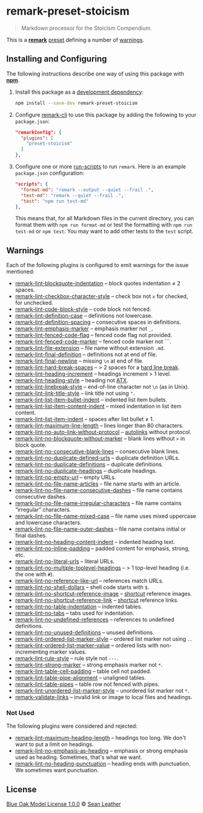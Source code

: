 # remark-preset-stoicism

<!-- Badges -->

<!-- Brief description -->

> Markdown processor for the Stoicism Compendium.

This is a [**remark**][remark] [preset][] defining a number of
[warnings](#warnings).

<!-- Sections -->

## Installing and Configuring

The following instructions describe one way of using this package with
[**npm**][npm].

1. Install this package as a [development dependency][npm-dependencies]:

   ```sh
   npm install --save-dev remark-preset-stoicism
   ```

2. Configure [remark-cli][] to use this package by adding the following to your
   `package.json`:

   ```json
   "remarkConfig": {
     "plugins": [
       "preset-stoicism"
     ]
   },
   ```

3. Configure one or more [run-scripts][npm-run-script] to run `remark`. Here is
   an example `package.json` configuration:

   ```json
   "scripts": {
     "format-md": "remark --output --quiet --frail .",
     "test-md": "remark --quiet --frail .",
     "test": "npm run test-md"
   },
   ```

   This means that, for all Markdown files in the current directory, you can
   format them with `npm run format-md` or test the formatting with `npm run
   test-md` or `npm test`. You may want to add other tests to the `test` script.

## Warnings

Each of the following plugins is configured to emit warnings for the issue
mentioned: <!-- sorted alphabetically -->

* [remark-lint-blockquote-indentation][] – block quotes indentation ≠ 2 spaces.
* [remark-lint-checkbox-character-style][] – check box not `x` for checked, ` `
  for unchecked.
* [remark-lint-code-block-style][] – code block not fenced.
* [remark-lint-definition-case][] – definitions not lowercase.
* [remark-lint-definition-spacing][] – consecutive spaces in definitions.
* [remark-lint-emphasis-marker][] – emphasis marker not `_`.
* [remark-lint-fenced-code-flag][] – fenced code flag not provided.
* [remark-lint-fenced-code-marker][] – fenced code marker not `\``.
* [remark-lint-file-extension][] – file name without extension `.md`.
* [remark-lint-final-definition][] – definitions not at end of file.
* [remark-lint-final-newline][] – missing `\n` at end of file.
* [remark-lint-hard-break-spaces][] – > 2 spaces for a [hard line
  break][md-hard-line-breaks].
* [remark-lint-heading-increment][] – headings increment > 1 level.
* [remark-lint-heading-style][] – heading not [ATX][md-atx-headings].
* [remark-lint-linebreak-style][] – end-of-line character not `\n` (as in Unix).
* [remark-lint-link-title-style][] – link title not using `"`.
* [remark-lint-list-item-bullet-indent][] – indented list item bullets.
* [remark-lint-list-item-content-indent][] – mixed indentation in list item
  content.
* [remark-lint-list-item-indent][] – spaces after list bullet ≠ 1.
* [remark-lint-maximum-line-length][] – lines longer than 80 characters.
* [remark-lint-no-auto-link-without-protocol][] – [autolinks][md-autolinks]
  without protocol.
* [remark-lint-no-blockquote-without-marker][] – blank lines without `>` in
  block quote.
* [remark-lint-no-consecutive-blank-lines][] – consecutive blank lines.
* [remark-lint-no-duplicate-defined-urls][] – duplicate definition URLs.
* [remark-lint-no-duplicate-definitions][] – duplicate definitions.
* [remark-lint-no-duplicate-headings][] – duplicate headings.
* [remark-lint-no-empty-url][] – empty URLs.
* [remark-lint-no-file-name-articles][] – file name starts with an article.
* [remark-lint-no-file-name-consecutive-dashes][] – file name contains
  consecutive dashes.
* [remark-lint-no-file-name-irregular-characters][] – file name contains
  “irregular” characters.
* [remark-lint-no-file-name-mixed-case][] – file name uses mixed uppercase and
  lowercase characters.
* [remark-lint-no-file-name-outer-dashes][] – file name contains initial or
  final dashes.
* [remark-lint-no-heading-content-indent][] – indented heading text.
* [remark-lint-no-inline-padding][] – padded content for emphasis, strong, etc.
* [remark-lint-no-literal-urls][] – literal URLs.
* [remark-lint-no-multiple-toplevel-headings][] – > 1 top-level heading (i.e.
  the one with `#`).
* [remark-lint-no-reference-like-url][] – references match URLs.
* [remark-lint-no-shell-dollars][] – shell code starts with `$`.
* [remark-lint-no-shortcut-reference-image][] – [shortcut][md-shortcut]
  reference images.
* [remark-lint-no-shortcut-reference-link][] – [shortcut][md-shortcut] reference
  links.
* [remark-lint-no-table-indentation][] – indented tables.
* [remark-lint-no-tabs][] – tabs used for indentation.
* [remark-lint-no-undefined-references][] – references to undefined definitions.
* [remark-lint-no-unused-definitions][] – unused definitions.
* [remark-lint-ordered-list-marker-style][] – ordered list marker not using `.`.
* [remark-lint-ordered-list-marker-value][] – ordered lists with
  non-incrementing marker values.
* [remark-lint-rule-style][] – rule style not `---`.
* [remark-lint-strong-marker][] – strong emphasis marker not `*`.
* [remark-lint-table-cell-padding][] – table cell not padded.
* [remark-lint-table-pipe-alignment][] – unaligned tables.
* [remark-lint-table-pipes][] – table row not fenced with pipes.
* [remark-lint-unordered-list-marker-style][] – unordered list marker not `*`.
* [remark-validate-links][] – invalid link or image to local files and headings.

### Not Used

The following plugins were considered and rejected:

* [remark-lint-maximum-heading-length][] – headings too long. We don't want to
  put a limit on headings.
* [remark-lint-no-emphasis-as-heading][] – emphasis or strong emphasis used as
  heading. Sometimes, that's what we want.
* [remark-lint-no-heading-punctuation][] – heading ends with punctuation. We
  sometimes want punctuation.

## License

[Blue Oak Model License 1.0.0][license] © [Sean Leather][author]

<!-- Definitions, sorted alphabetically -->

[author]: https://github.com/spl
[license]: ./license.md
[md-atx-headings]: https://spec.commonmark.org/0.29/#atx-headings
[md-autolinks]: https://spec.commonmark.org/0.29/#autolinks
[md-hard-line-breaks]: https://spec.commonmark.org/0.29/#hard-line-breaks
[md-shortcut]: https://spec.commonmark.org/0.29/#shortcut-reference-link
[npm-dependencies]: https://docs.npmjs.com/specifying-dependencies-and-devdependencies-in-a-package-json-file
[npm-run-script]: https://docs.npmjs.com/cli/run-script
[npm]: https://docs.npmjs.com/cli/install
[preset]: https://github.com/unifiedjs/unified#preset
[remark-cli]: https://github.com/remarkjs/remark/tree/master/packages/remark-cli
[remark-lint-blockquote-indentation]: https://github.com/remarkjs/remark-lint/tree/master/packages/remark-lint-blockquote-indentation
[remark-lint-checkbox-character-style]: https://github.com/remarkjs/remark-lint/tree/master/packages/remark-lint-checkbox-character-style
[remark-lint-code-block-style]: https://github.com/remarkjs/remark-lint/tree/master/packages/remark-lint-code-block-style
[remark-lint-definition-case]: https://github.com/remarkjs/remark-lint/tree/master/packages/remark-lint-definition-case
[remark-lint-definition-spacing]: https://github.com/remarkjs/remark-lint/tree/master/packages/remark-lint-definition-spacing
[remark-lint-emphasis-marker]: https://github.com/remarkjs/remark-lint/tree/master/packages/remark-lint-emphasis-marker
[remark-lint-fenced-code-flag]: https://github.com/remarkjs/remark-lint/tree/master/packages/remark-lint-fenced-code-flag
[remark-lint-fenced-code-marker]: https://github.com/remarkjs/remark-lint/tree/master/packages/remark-lint-fenced-code-marker
[remark-lint-file-extension]: https://github.com/remarkjs/remark-lint/tree/master/packages/remark-lint-file-extension
[remark-lint-final-definition]: https://github.com/remarkjs/remark-lint/tree/master/packages/remark-lint-final-definition
[remark-lint-final-newline]: https://github.com/remarkjs/remark-lint/tree/master/packages/remark-lint-final-newline
[remark-lint-hard-break-spaces]: https://github.com/remarkjs/remark-lint/tree/master/packages/remark-lint-hard-break-spaces
[remark-lint-heading-increment]: https://github.com/remarkjs/remark-lint/tree/master/packages/remark-lint-heading-increment
[remark-lint-heading-style]: https://github.com/remarkjs/remark-lint/tree/master/packages/remark-lint-heading-style
[remark-lint-linebreak-style]: https://github.com/remarkjs/remark-lint/tree/master/packages/remark-lint-linebreak-style
[remark-lint-link-title-style]: https://github.com/remarkjs/remark-lint/tree/master/packages/remark-lint-link-title-style
[remark-lint-list-item-bullet-indent]: https://github.com/remarkjs/remark-lint/tree/master/packages/remark-lint-list-item-bullet-indent
[remark-lint-list-item-content-indent]: https://github.com/remarkjs/remark-lint/tree/master/packages/remark-lint-list-item-content-indent
[remark-lint-list-item-indent]: https://github.com/remarkjs/remark-lint/tree/master/packages/remark-lint-list-item-indent
[remark-lint-maximum-heading-length]: https://github.com/remarkjs/remark-lint/tree/master/packages/remark-lint-maximum-heading-length
[remark-lint-maximum-line-length]: https://github.com/remarkjs/remark-lint/tree/master/packages/remark-lint-maximum-line-length
[remark-lint-no-auto-link-without-protocol]: https://github.com/remarkjs/remark-lint/tree/master/packages/remark-lint-no-auto-link-without-protocol
[remark-lint-no-blockquote-without-marker]: https://github.com/remarkjs/remark-lint/tree/master/packages/remark-lint-no-blockquote-without-marker
[remark-lint-no-consecutive-blank-lines]: https://github.com/remarkjs/remark-lint/tree/master/packages/remark-lint-no-consecutive-blank-lines
[remark-lint-no-duplicate-defined-urls]: https://github.com/remarkjs/remark-lint/tree/master/packages/remark-lint-no-duplicate-defined-urls
[remark-lint-no-duplicate-definitions]: https://github.com/remarkjs/remark-lint/tree/master/packages/remark-lint-no-duplicate-definitions
[remark-lint-no-duplicate-headings]: https://github.com/remarkjs/remark-lint/tree/master/packages/remark-lint-no-duplicate-headings
[remark-lint-no-emphasis-as-heading]: https://github.com/remarkjs/remark-lint/tree/master/packages/remark-lint-no-emphasis-as-heading
[remark-lint-no-empty-url]: https://github.com/remarkjs/remark-lint/tree/master/packages/remark-lint-no-empty-url
[remark-lint-no-file-name-articles]: https://github.com/remarkjs/remark-lint/tree/master/packages/remark-lint-no-file-name-articles
[remark-lint-no-file-name-consecutive-dashes]: https://github.com/remarkjs/remark-lint/tree/master/packages/remark-lint-no-file-name-consecutive-dashes
[remark-lint-no-file-name-irregular-characters]: https://github.com/remarkjs/remark-lint/tree/master/packages/remark-lint-no-file-name-irregular-characters
[remark-lint-no-file-name-mixed-case]: https://github.com/remarkjs/remark-lint/tree/master/packages/remark-lint-no-file-name-mixed-case
[remark-lint-no-file-name-outer-dashes]: https://github.com/remarkjs/remark-lint/tree/master/packages/remark-lint-no-file-name-outer-dashes
[remark-lint-no-heading-content-indent]: https://github.com/remarkjs/remark-lint/tree/master/packages/remark-lint-no-heading-content-indent
[remark-lint-no-heading-punctuation]: https://github.com/remarkjs/remark-lint/tree/master/packages/remark-lint-no-heading-punctuation
[remark-lint-no-inline-padding]: https://github.com/remarkjs/remark-lint/tree/master/packages/remark-lint-no-inline-padding
[remark-lint-no-literal-urls]: https://github.com/remarkjs/remark-lint/tree/master/packages/remark-lint-no-literal-urls
[remark-lint-no-multiple-toplevel-headings]: https://github.com/remarkjs/remark-lint/tree/master/packages/remark-lint-no-multiple-toplevel-headings
[remark-lint-no-reference-like-url]: https://github.com/remarkjs/remark-lint/tree/master/packages/remark-lint-no-reference-like-url
[remark-lint-no-shell-dollars]: https://github.com/remarkjs/remark-lint/tree/master/packages/remark-lint-no-shell-dollars
[remark-lint-no-shortcut-reference-image]: https://github.com/remarkjs/remark-lint/tree/master/packages/remark-lint-no-shortcut-reference-image
[remark-lint-no-shortcut-reference-link]: https://github.com/remarkjs/remark-lint/tree/master/packages/remark-lint-no-shortcut-reference-link
[remark-lint-no-table-indentation]: https://github.com/remarkjs/remark-lint/tree/master/packages/remark-lint-no-table-indentation
[remark-lint-no-tabs]: https://github.com/remarkjs/remark-lint/tree/master/packages/remark-lint-no-tabs
[remark-lint-no-undefined-references]: https://github.com/remarkjs/remark-lint/tree/master/packages/remark-lint-no-undefined-references
[remark-lint-no-unused-definitions]: https://github.com/remarkjs/remark-lint/tree/master/packages/remark-lint-no-unused-definitions
[remark-lint-ordered-list-marker-style]: https://github.com/remarkjs/remark-lint/tree/master/packages/remark-lint-ordered-list-marker-style
[remark-lint-ordered-list-marker-value]: https://github.com/remarkjs/remark-lint/tree/master/packages/remark-lint-ordered-list-marker-value
[remark-lint-rule-style]: https://github.com/remarkjs/remark-lint/tree/master/packages/remark-lint-rule-style
[remark-lint-strong-marker]: https://github.com/remarkjs/remark-lint/tree/master/packages/remark-lint-strong-marker
[remark-lint-table-cell-padding]: https://github.com/remarkjs/remark-lint/tree/master/packages/remark-lint-table-cell-padding
[remark-lint-table-pipe-alignment]: https://github.com/remarkjs/remark-lint/tree/master/packages/remark-lint-table-pipe-alignment
[remark-lint-table-pipes]: https://github.com/remarkjs/remark-lint/tree/master/packages/remark-lint-table-pipes
[remark-lint-unordered-list-marker-style]: https://github.com/remarkjs/remark-lint/tree/master/packages/remark-lint-unordered-list-marker-style
[remark-validate-links]: https://github.com/remarkjs/remark-validate-links
[remark]: https://github.com/remarkjs/remark
